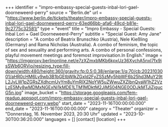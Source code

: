 +++
identifier = "impro-embassy-special-guests-inbal-lori-gael-doorneweerd-perry"
source = "Berlin.de"
url = "https://www.berlin.de/tickets/theater/impro-embassy-special-guests-inbal-lori-gael-doorneweerd-perry-63ed66bb-afa6-49cd-b81e-9c2775c32581/"
type = "event"
title = "Impro Embassy - Special Guests: Inbal Lori + Gael Doorneweerd-Perry"
subtitle = "Special Guest: Amy Jane"
description = "A combo of Beatrix Brunschko (Austria), Nele Kießling (Germany) and Rama Nicholas (Australia). A combo of feminism, the topic of sex and sexuality and performing arts. A combo of personal confessions, playful movement meetings and foremost improvisation.In English."
image = "https://imgproxy.berlinonline.net/e7zXZmxbMKb6kpxUz36XychA5nxI7fx9isSWb6ORVio/resizing_type:fill-down/width:480/height:360/gravity:fp:0.5:0.38/enlarge:1/q:70/cb:2023103001/aHR0cHM6Ly9wb3B1bGEtbWlkZGxld2FyZS5zMy5hbWF6b25hd3MuY29tL2JvLW1pZGRsZXdhcmUvYm8uYmRlX2NoYW5uZWwuZXZlbnQvaW1hZ2VzLzE5My8wMDMxNGExNi1kMDE1LTM1MDktM2JjMS04NGE0ODJkMTJiZjgucG5n.jpg"
image_bucket = "https://storage.googleapis.com/fem-readup.appspot.com/impro-embassy-special-guests-inbal-lori-gael-doorneweerd-perry.webp"
start_date = "2023-11-16T00:00:00.000"
end_date = "2023-11-16T00:00:00.000"
category = "Theater"
organizer = "Donnerstag, 16. November 2023, 20:30 Uhr"
updated = "2023-10-30T00:36:20.000"
languages = []
[contact]
[location]
+++